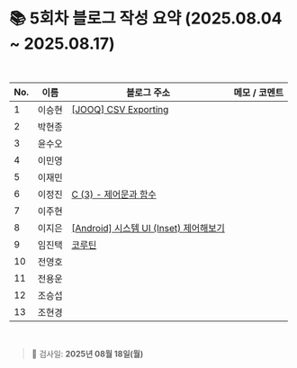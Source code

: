 # 📚 5회차 블로그 작성 요약 (2025.08.04 ~ 2025.08.17)

<br>

| No. | 이름   | 블로그 주소                                           | 메모 / 코멘트 |
|-----|--------|--------------------------------------------------------|----------------|
| 1   | 이승현 |    [[JOOQ] CSV Exporting](https://ssddo-story.tistory.com/68)                                                    |                |
| 2   | 박현종 |                                                        |                |
| 3   | 윤수오 |                                                        |                |
| 4   | 이민영 |                                                        |                |
| 5   | 이재민 |                                                        |                |
| 6   | 이정진 |      [C (3) - 제어문과 함수](https://freshdev.tistory.com/59)                                                  |                |
| 7   | 이주현 |                                                        |                |
| 8   | 이지은 |     [[Android] 시스템 UI (Inset) 제어해보기](https://ji-eeeun.tistory.com/127)   |                |
| 9   | 임진택 |     [코루틴](https://taekt.tistory.com/43)                                                   |                |
| 10  | 전영호 |                                                        |                |
| 11  | 전용운 |                                                        |                |
| 12  | 조승섭 |                                                        |                |
| 13  | 조현경 |                                                        |                |

<br>

> 📌 검사일: **2025년 08월 18일(월)**
